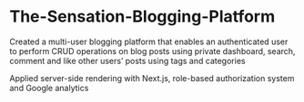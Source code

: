 # The-Sensation-Blogging-Platform
Created a multi-user blogging platform that enables an authenticated user to perform CRUD operations on blog posts using private dashboard, search, comment and like other users’ posts using tags and categories 

Applied server-side rendering with Next.js, role-based authorization system and Google analytics 
